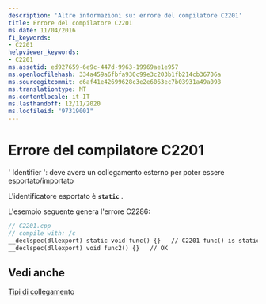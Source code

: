 ```yaml
---
description: 'Altre informazioni su: errore del compilatore C2201'
title: Errore del compilatore C2201
ms.date: 11/04/2016
f1_keywords:
- C2201
helpviewer_keywords:
- C2201
ms.assetid: ed927659-6e9c-447d-9963-19969ae1e957
ms.openlocfilehash: 334a459a6fbfa930c99e3c203b1fb214cb36706a
ms.sourcegitcommit: d6af41e42699628c3e2e6063ec7b03931a49a098
ms.translationtype: MT
ms.contentlocale: it-IT
ms.lasthandoff: 12/11/2020
ms.locfileid: "97319001"
---
```

# <a name="compiler-error-c2201"></a>Errore del compilatore C2201

' Identifier ': deve avere un collegamento esterno per poter essere esportato/importato

L'identificatore esportato è **`static`** .

L'esempio seguente genera l'errore C2286:

```cpp
// C2201.cpp
// compile with: /c
__declspec(dllexport) static void func() {}   // C2201 func() is static
__declspec(dllexport) void func2() {}   // OK
```

## <a name="see-also"></a>Vedi anche

[Tipi di collegamento](../../cpp/program-and-linkage-cpp.md)
